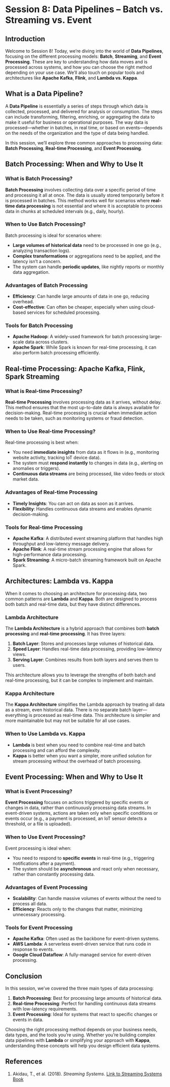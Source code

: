 # Session 8: Data Pipelines – Batch vs. Streaming vs. Event

## Introduction

Welcome to Session 8! Today, we’re diving into the world of **Data Pipelines**, focusing on the different processing models: **Batch**, **Streaming**, and **Event Processing**. These are key to understanding how data moves and is processed across systems, and how you can choose the right method depending on your use case. We’ll also touch on popular tools and architectures like **Apache Kafka**, **Flink**, and **Lambda vs. Kappa**.

## What is a Data Pipeline?

A **Data Pipeline** is essentially a series of steps through which data is collected, processed, and delivered for analysis or consumption. The steps can include transforming, filtering, enriching, or aggregating the data to make it useful for business or operational purposes. The way data is processed—whether in batches, in real time, or based on events—depends on the needs of the organization and the type of data being handled.

In this session, we’ll explore three common approaches to processing data: **Batch Processing**, **Real-time Processing**, and **Event Processing**.

## Batch Processing: When and Why to Use It

### What is Batch Processing?

**Batch Processing** involves collecting data over a specific period of time and processing it all at once. The data is usually stored temporarily before it is processed in batches. This method works well for scenarios where **real-time data processing** is not essential and where it is acceptable to process data in chunks at scheduled intervals (e.g., daily, hourly).

### When to Use Batch Processing?

Batch processing is ideal for scenarios where:
- **Large volumes of historical data** need to be processed in one go (e.g., analyzing transaction logs).
- **Complex transformations** or aggregations need to be applied, and the latency isn’t a concern.
- The system can handle **periodic updates**, like nightly reports or monthly data aggregation.

### Advantages of Batch Processing
- **Efficiency**: Can handle large amounts of data in one go, reducing overhead.
- **Cost-effective**: Can often be cheaper, especially when using cloud-based services for scheduled processing.

### Tools for Batch Processing
- **Apache Hadoop**: A widely-used framework for batch processing large-scale data across clusters.
- **Apache Spark**: While Spark is known for real-time processing, it can also perform batch processing efficiently.

## Real-time Processing: Apache Kafka, Flink, Spark Streaming

### What is Real-time Processing?

**Real-time Processing** involves processing data as it arrives, without delay. This method ensures that the most up-to-date data is always available for decision-making. Real-time processing is crucial when immediate action needs to be taken, such as monitoring systems or fraud detection.

### When to Use Real-time Processing?

Real-time processing is best when:
- You need **immediate insights** from data as it flows in (e.g., monitoring website activity, tracking IoT device data).
- The system must **respond instantly** to changes in data (e.g., alerting on anomalies or triggers).
- **Continuous data streams** are being processed, like video feeds or stock market data.

### Advantages of Real-time Processing
- **Timely Insights**: You can act on data as soon as it arrives.
- **Flexibility**: Handles continuous data streams and enables dynamic decision-making.

### Tools for Real-time Processing
- **Apache Kafka**: A distributed event streaming platform that handles high throughput and low-latency message delivery.
- **Apache Flink**: A real-time stream processing engine that allows for high-performance data processing.
- **Spark Streaming**: A micro-batch streaming framework built on Apache Spark.

## Architectures: Lambda vs. Kappa

When it comes to choosing an architecture for processing data, two common patterns are **Lambda** and **Kappa**. Both are designed to process both batch and real-time data, but they have distinct differences.

### Lambda Architecture
The **Lambda Architecture** is a hybrid approach that combines both **batch processing** and **real-time processing**. It has three layers:
1. **Batch Layer**: Stores and processes large volumes of historical data.
2. **Speed Layer**: Handles real-time data processing, providing low-latency views.
3. **Serving Layer**: Combines results from both layers and serves them to users.

This architecture allows you to leverage the strengths of both batch and real-time processing, but it can be complex to implement and maintain.

### Kappa Architecture
The **Kappa Architecture** simplifies the Lambda approach by treating all data as a stream, even historical data. There is no separate batch layer—everything is processed as real-time data. This architecture is simpler and more maintainable but may not be suitable for all use cases.

### When to Use Lambda vs. Kappa
- **Lambda** is best when you need to combine real-time and batch processing and can afford the complexity.
- **Kappa** is better when you want a simpler, more unified solution for stream processing without the overhead of batch processing.

## Event Processing: When and Why to Use It

### What is Event Processing?

**Event Processing** focuses on actions triggered by specific events or changes in data, rather than continuously processing data streams. In event-driven systems, actions are taken only when specific conditions or events occur (e.g., a payment is processed, an IoT sensor detects a threshold, or a file is uploaded).

### When to Use Event Processing?

Event processing is ideal when:
- You need to respond to **specific events** in real-time (e.g., triggering notifications after a payment).
- The system should be **asynchronous** and react only when necessary, rather than constantly processing data.

### Advantages of Event Processing
- **Scalability**: Can handle massive volumes of events without the need to process all data.
- **Efficiency**: Reacts only to the changes that matter, minimizing unnecessary processing.

### Tools for Event Processing
- **Apache Kafka**: Often used as the backbone for event-driven systems.
- **AWS Lambda**: A serverless event-driven service that runs code in response to events.
- **Google Cloud Dataflow**: A fully-managed service for event-driven processing.

## Conclusion

In this session, we’ve covered the three main types of data processing:
1. **Batch Processing**: Best for processing large amounts of historical data.
2. **Real-time Processing**: Perfect for handling continuous data streams with low-latency requirements.
3. **Event Processing**: Ideal for systems that react to specific changes or events in data.

Choosing the right processing method depends on your business needs, data types, and the tools you’re using. Whether you’re building complex data pipelines with **Lambda** or simplifying your approach with **Kappa**, understanding these concepts will help you design efficient data systems.

## References

1. Akidau, T., et al. (2018). *Streaming Systems*. [Link to Streaming Systems Book](https://www.oreilly.com/library/view/streaming-systems/9781491983870/)
